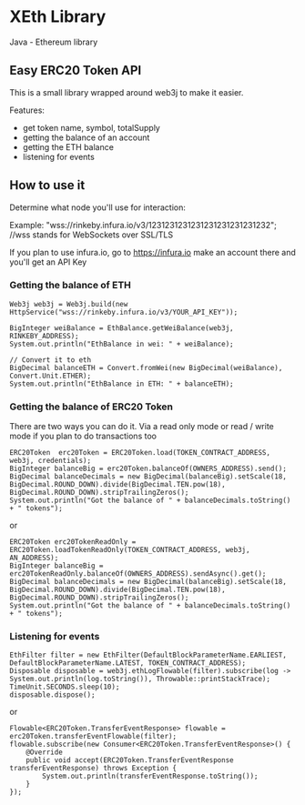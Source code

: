 # XEth Library

Java - Ethereum library

## Easy ERC20 Token API

This is a small library wrapped around web3j to make it easier.

Features:
- get token name, symbol, totalSupply
- getting the balance of an account
- getting the ETH balance
- listening for events 

## How to use it

Determine what node you'll use for interaction:

Example:  "wss://rinkeby.infura.io/v3/1231231231231231231231231232";  //wss stands for WebSockets over SSL/TLS

If you plan to use infura.io, go to https://infura.io make an account there and you'll get an API Key

### Getting the balance of ETH

~~~~
Web3j web3j = Web3j.build(new HttpService("wss://rinkeby.infura.io/v3/YOUR_API_KEY"));

BigInteger weiBalance = EthBalance.getWeiBalance(web3j, RINKEBY_ADDRESS);
System.out.println("EthBalance in wei: " + weiBalance);
       
// Convert it to eth
BigDecimal balanceETH = Convert.fromWei(new BigDecimal(weiBalance), Convert.Unit.ETHER);
System.out.println("EthBalance in ETH: " + balanceETH);
~~~~

### Getting the balance of ERC20 Token

There are two ways you can do it. Via a read only mode or read / write mode if you plan to do transactions too

~~~~
ERC20Token  erc20Token = ERC20Token.load(TOKEN_CONTRACT_ADDRESS, web3j, credentials);
BigInteger balanceBig = erc20Token.balanceOf(OWNERS_ADDRESS).send();
BigDecimal balanceDecimals = new BigDecimal(balanceBig).setScale(18, BigDecimal.ROUND_DOWN).divide(BigDecimal.TEN.pow(18), BigDecimal.ROUND_DOWN).stripTrailingZeros();
System.out.println("Got the balance of " + balanceDecimals.toString() + " tokens");
~~~~
or
~~~~
ERC20Token erc20TokenReadOnly = ERC20Token.loadTokenReadOnly(TOKEN_CONTRACT_ADDRESS, web3j, AN_ADDRESS);
BigInteger balanceBig = erc20TokenReadOnly.balanceOf(OWNERS_ADDRESS).sendAsync().get();
BigDecimal balanceDecimals = new BigDecimal(balanceBig).setScale(18, BigDecimal.ROUND_DOWN).divide(BigDecimal.TEN.pow(18), BigDecimal.ROUND_DOWN).stripTrailingZeros();
System.out.println("Got the balance of " + balanceDecimals.toString() + " tokens");
~~~~

### Listening for events

~~~~
EthFilter filter = new EthFilter(DefaultBlockParameterName.EARLIEST, DefaultBlockParameterName.LATEST, TOKEN_CONTRACT_ADDRESS);
Disposable disposable = web3j.ethLogFlowable(filter).subscribe(log -> System.out.println(log.toString()), Throwable::printStackTrace);
TimeUnit.SECONDS.sleep(10);
disposable.dispose();
~~~~
or 
~~~~
Flowable<ERC20Token.TransferEventResponse> flowable = erc20Token.transferEventFlowable(filter);
flowable.subscribe(new Consumer<ERC20Token.TransferEventResponse>() {
    @Override
    public void accept(ERC20Token.TransferEventResponse transferEventResponse) throws Exception {
        System.out.println(transferEventResponse.toString());
    }
});
~~~~